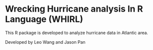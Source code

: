 # Wrecking Hurricane analysis In R Language (WHIRL)

This R package is developed to analyze hurricane data in Atlantic area. 

Developed by Leo Wang and Jason Pan
